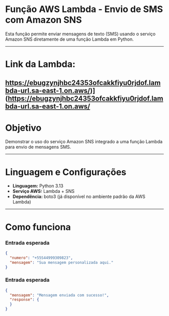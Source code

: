 # Função AWS Lambda - Envio de SMS com Amazon SNS

Esta função permite enviar mensagens de texto (SMS) usando o serviço Amazon SNS diretamente de uma função Lambda em Python.

---

# Link da Lambda:
https://ebugzynjhbc24353ofcakkfiyu0rjdof.lambda-url.sa-east-1.on.aws/)](https://ebugzynjhbc24353ofcakkfiyu0rjdof.lambda-url.sa-east-1.on.aws/
---

# Objetivo

Demonstrar o uso do serviço Amazon SNS integrado a uma função Lambda para envio de mensagens SMS.

---

# Linguagem e Configurações

- **Linguagem:** Python 3.13  
- **Serviço AWS:** Lambda + SNS  
- **Dependência:** boto3 (já disponível no ambiente padrão da AWS Lambda)

---

# Como funciona

### Entrada esperada

```json
{
  "numero": "+55S44999309823",
  "mensagem": "Sua mensagem personalizada aqui."
}
```

### Entrada esperada

```json
{
  "mensagem": "Mensagem enviada com sucesso!",
  "response": {
  }
}
